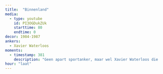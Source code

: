 ```yaml
---
title:  "Binnenland"
media:
  - type: youtube
    id: PI3OGDukZUk
    starttime: 80
    endtime: 0
decor: 1984-1987
ankers:
  - Xavier Waterloos
moments:
  - timestamp: 381
    description: "Geen apart sportanker, maar wel Xavier Waterloos die het sportnieuws voorleest."
hour: "laat"
---
```

